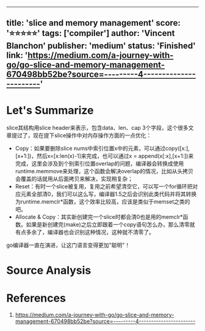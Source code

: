 
---
title: 'slice and memory management'
score: '⭐️⭐️⭐️⭐️⭐️'
tags: ['compiler']
author: 'Vincent Blanchon'
publisher: 'medium'
status: 'Finished'
link: 'https://medium.com/a-journey-with-go/go-slice-and-memory-management-670498bb52be?source=---------4-----------------------'
---

# Let's Summarize

slice其结构用slice header来表示，包含data、len、cap 3个字段，这个很多文章提过了，现在提下slice操作中对内存操作方面的一点优化：
- Copy：如果要删除slice nums中索引位置x中的元素，可以通过copy([x:],[x+1:])，然后x=[x:len(x)-1]来完成，也可以通过x = append(x[:x],[x+1:])来完成，这里会涉及到个别索引位置overlap的问题，编译器会转换成使用runtime.memmove来处理，这个函数会解决overlap的情况，比如从头拷贝会覆盖的话就用从后面拷贝来解决，实现稍复杂；
- Reset：有时一个slice被复用，复用之前希望清空它，可以写一个for循环把对应元素全部清0，我们可以这么写，编译器1.5之后会识别此类代码并将其转换为runtime.memclr*函数，这个效率比较高，应该是类似于memset之类的吧。
- Allocate & Copy：其实新创建完一个slice时都会清0也是用的memclr*函数。如果是新创建完(make)之后立即跟着一个copy语句怎么办，那么清零就有点多余了，编译器也会识别这种情况，这种就不清零了。

go编译器一直在演进，让这门语言变得更加"聪明"！

# Source Analysis



# References
1. https://medium.com/a-journey-with-go/go-slice-and-memory-management-670498bb52be?source=---------4-----------------------
